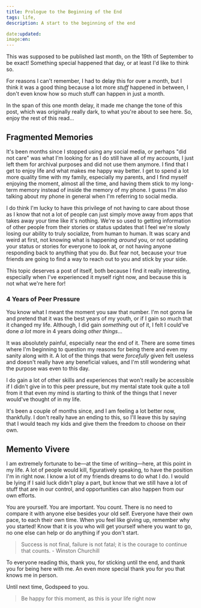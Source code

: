 ```yaml
---
title: Prologue to the Beginning of the End
tags: life,
description: A start to the beginning of the end

date:updated:
image:en:
---
```



This was supposed to be published last month, on the 19th of September to be exact! Something special happened that day, or at least I'd like to think so.

For reasons I can't remember, I had to delay this for over a month, but I think it was a good thing because a lot more *stuff* happened in between, I don't even know how so much stuff can happen in just a month.

In the span of this one month delay, it made me change the tone of this post, which was originally really dark, to what you're about to see here. So, enjoy the rest of this read...

## Fragmented Memories

It's been months since I stopped using any social media, or perhaps "did not care" was what I'm looking for as I do still have all of my accounts, I just left them for archival purposes and did not use them anymore. I find that I get to enjoy life and what makes me happy way better. I get to spend a lot more quality time with my family, especially my parents, and I find myself enjoying the moment, almost all the time, and having them stick to my long-term memory instead of inside the memory of my phone. I guess I'm also talking about my phone in general when I'm referring to social media.

I do think I'm lucky to have this privilege of not having to care about those as I know that not a lot of people can just simply move away from apps that takes away your time like it's nothing. We're so used to getting information of other people from their stories or status updates that I feel we're slowly losing our ability to truly socialize, from human to human. It was scary and weird at first, not knowing what is happening *around* you, or not updating your status or stories for everyone to look at, or not having anyone responding back to anything that you do. But fear not, because your true friends are going to find a way to reach out to you and stick by your side.

This topic deserves a post of itself, both because I find it really interesting, especially when I've experienced it myself right now, and because this is not what we're here for!

### 4 Years of Peer Pressure

You know what I meant the moment you saw that number. I'm not gonna lie and pretend that it was the best years of my youth, or if I gain so much that it changed my life. Although, I did gain *something* out of it, I felt I could've done *a lot* more in 4 years doing *other things*...

It was absolutely painful, especially near the end of it. There are some times where I'm beginning to question my reasons for being there and even my sanity along with it. A lot of the things that were *forcefully* given felt useless and doesn't really have any beneficial values, and I'm still wondering what the purpose was even to this day.

I do gain a lot of other skills and experiences that won't really be accessible if I didn't give in to this peer pressure, but my mental state took quite a toll from it that even my mind is starting to think of the things that I never would've thought of in my life.

It's been a couple of months since, and I am feeling a lot better now, thankfully. I don't really have an ending to this, so I'll leave this by saying that I would teach my kids and give them the freedom to choose on their own.

<!--
### Lifelong Learner

> Never stop learning about yourself, and the world around you
-->

## Memento Vivere

I am extremely fortunate to be—at the time of writing—here, at this point in my life. A lot of people would kill, figuratively speaking, to have the position I'm in right now. I know a lot of my friends dreams to do what I do. I would be lying if I said luck didn't play a part, but know that we still have a lot of stuff that are in our control, and opportunities can also happen from our own efforts.

You are yourself. You are important. You count. There is no need to compare it with anyone else besides your old self. Everyone have their own pace, to each their own time. When you feel like giving up, remember why you started! Know that it is you who will get yourself where you want to go, no one else can help or do anything if you don't start.

> Success is not final, failure is not fatal; it is the courage to continue that counts.
> \- Winston Churchill

To everyone reading this, thank you, for sticking until the end, and thank you for being here with me. An even more special thank you for you that knows me in person.

Until next time, Godspeed to you.

> Be happy for this moment, as this is your life right now
